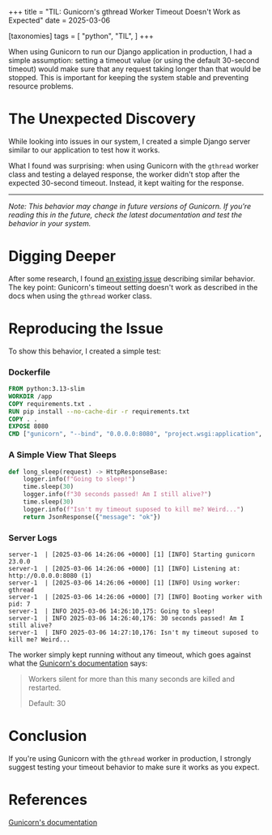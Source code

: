 +++
title = "TIL: Gunicorn's gthread Worker Timeout Doesn't Work as Expected"
date = 2025-03-06

[taxonomies]
tags = [
    "python",
    "TIL",
]
+++

When using Gunicorn to run our Django application in production, I had a simple assumption: setting a timeout value (or using the default 30-second timeout) would make sure that any request taking longer than that would be stopped. This is important for keeping the system stable and preventing resource problems.

# The Unexpected Discovery

While looking into issues in our system, I created a simple Django server similar to our application to test how it works.

What I found was surprising: when using Gunicorn with the `gthread` worker class and testing a delayed response, the worker didn't stop after the expected 30-second timeout. Instead, it kept waiting for the response.

---

*Note: This behavior may change in future versions of Gunicorn. If you're reading this in the future, check the latest documentation and test the behavior in your system.*

# Digging Deeper

After some research, I found [an existing issue](https://github.com/benoitc/gunicorn/issues/2695) describing similar behavior. The key point: Gunicorn's timeout setting doesn't work as described in the docs when using the `gthread` worker class.

# Reproducing the Issue

To show this behavior, I created a simple test:

### Dockerfile
```dockerfile
FROM python:3.13-slim
WORKDIR /app
COPY requirements.txt .
RUN pip install --no-cache-dir -r requirements.txt
COPY . .
EXPOSE 8080
CMD ["gunicorn", "--bind", "0.0.0.0:8080", "project.wsgi:application", "-k", "gthread", "-t", "30"]
```

### A Simple View That Sleeps
```python
def long_sleep(request) -> HttpResponseBase:
    logger.info(f"Going to sleep!")
    time.sleep(30)
    logger.info(f"30 seconds passed! Am I still alive?")
    time.sleep(30)
    logger.info(f"Isn't my timeout suposed to kill me? Weird...")
    return JsonResponse({"message": "ok"})
```

### Server Logs
```
server-1  | [2025-03-06 14:26:06 +0000] [1] [INFO] Starting gunicorn 23.0.0
server-1  | [2025-03-06 14:26:06 +0000] [1] [INFO] Listening at: http://0.0.0.0:8080 (1)
server-1  | [2025-03-06 14:26:06 +0000] [1] [INFO] Using worker: gthread
server-1  | [2025-03-06 14:26:06 +0000] [7] [INFO] Booting worker with pid: 7
server-1  | INFO 2025-03-06 14:26:10,175: Going to sleep!
server-1  | INFO 2025-03-06 14:26:40,176: 30 seconds passed! Am I still alive?
server-1  | INFO 2025-03-06 14:27:10,176: Isn't my timeout suposed to kill me? Weird...
```

The worker simply kept running without any timeout, which goes against what the [Gunicorn's documentation](https://docs.gunicorn.org/en/stable/settings.html#timeout) says:

> Workers silent for more than this many seconds are killed and restarted.
>
> Default: 30

# Conclusion
If you're using Gunicorn with the `gthread` worker in production, I strongly suggest testing your timeout behavior to make sure it works as you expect.

# References

[Gunicorn's documentation](https://docs.gunicorn.org/en/stable/settings.html)
